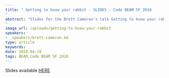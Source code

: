 ```yaml
---
title: " Getting to know your rabbit - SLIDES - Code BEAM SF 2018
"
abstract: "Slides for the Brett Cameron's talk Getting to know your rabbit - Code BEAM SF 2018
"
image_url: /uploads/getting-to-know-your-rabbit
speakers:
- _speakers/brett-cameron.md
type: article
keywords: 
date: 2018-04-19
tags: BEAM,Code BEAM SF 2018
---
```


Slides available <a href="http://s3.amazonaws.com/erlang-conferences-production/media/files/000/000/883/original/Brett_Cameron_-_Getting_to_know_your_rabbit.pdf?1524157740" target="_blank">HERE</a>
